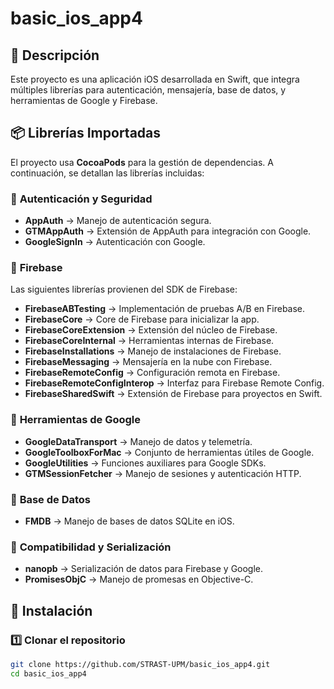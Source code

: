 # basic_ios_app4

## 📱 Descripción
Este proyecto es una aplicación iOS desarrollada en Swift, que integra múltiples librerías para autenticación, mensajería, base de datos, y herramientas de Google y Firebase.

## 📦 Librerías Importadas
El proyecto usa **CocoaPods** para la gestión de dependencias. A continuación, se detallan las librerías incluidas:

### 🔹 **Autenticación y Seguridad**
- **AppAuth** → Manejo de autenticación segura.
- **GTMAppAuth** → Extensión de AppAuth para integración con Google.
- **GoogleSignIn** → Autenticación con Google.

### 🔹 **Firebase**
Las siguientes librerías provienen del SDK de Firebase:
- **FirebaseABTesting** → Implementación de pruebas A/B en Firebase.
- **FirebaseCore** → Core de Firebase para inicializar la app.
- **FirebaseCoreExtension** → Extensión del núcleo de Firebase.
- **FirebaseCoreInternal** → Herramientas internas de Firebase.
- **FirebaseInstallations** → Manejo de instalaciones de Firebase.
- **FirebaseMessaging** → Mensajería en la nube con Firebase.
- **FirebaseRemoteConfig** → Configuración remota en Firebase.
- **FirebaseRemoteConfigInterop** → Interfaz para Firebase Remote Config.
- **FirebaseSharedSwift** → Extensión de Firebase para proyectos en Swift.

### 🔹 **Herramientas de Google**
- **GoogleDataTransport** → Manejo de datos y telemetría.
- **GoogleToolboxForMac** → Conjunto de herramientas útiles de Google.
- **GoogleUtilities** → Funciones auxiliares para Google SDKs.
- **GTMSessionFetcher** → Manejo de sesiones y autenticación HTTP.

### 🔹 **Base de Datos**
- **FMDB** → Manejo de bases de datos SQLite en iOS.

### 🔹 **Compatibilidad y Serialización**
- **nanopb** → Serialización de datos para Firebase y Google.
- **PromisesObjC** → Manejo de promesas en Objective-C.

## 🚀 Instalación

### 1️⃣ **Clonar el repositorio**
```sh
git clone https://github.com/STRAST-UPM/basic_ios_app4.git
cd basic_ios_app4

